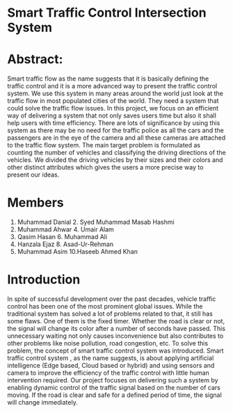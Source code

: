 # Smart Traffic Control Intersection System

# Abstract:
   Smart traffic flow as the name suggests that it is basically defining the traffic control and it is a more advanced way to present the traffic control system. We use this system in many areas around the world just look at the traffic flow in most populated cities of the world. They need a system that could solve the traffic flow issues. In this project, we focus on an efficient way of delivering a system that not only saves users time but also it shall help users with time efficiency. 
    There are lots of significance by using this system as there may be no need for the traffic police as all the cars and the passengers are in the eye of the camera and all these cameras are attached to the traffic flow system. The main target problem is formulated as counting the number of vehicles and classifying the driving directions of the vehicles. We divided the driving vehicles by their sizes and their colors and other distinct attributes which gives the users a more precise way to present our ideas.


# **Members**
1. Muhammad Danial   	                2. Syed Muhammad Masab Hashmi
3. Muhammad Ahwar               	4. Umair Alam 
5. Qasim Hasan         		        6. Muhammad Ali 
7. Hanzala Ejaz         		8. Asad-Ur-Rehman
9. Muhammad Asim       		        10.Haseeb Ahmed Khan

# Introduction
   In spite of successful development over the past decades, vehicle traffic control has been one of the most prominent global issues. While the traditional system has solved a lot of problems related to that, it still has some flaws.
	One of them is the fixed timer. Whether the road is clear or not, the signal will change its color after a number of seconds have passed. This unnecessary waiting not only causes inconvenience but also contributes to other problems like noise pollution, road congestion, etc. To solve this problem, the concept of smart traffic control system was introduced.
	Smart traffic control system , as the name suggests, is about applying artificial intelligence (Edge based, Cloud based or hybrid) and using sensors and camera to improve the efficiency of the traffic control with little human intervention required.
	Our project focuses on delivering such a system by enabling dynamic control of the traffic signal based on the number of cars moving. If the road is clear and safe for a defined period of time, the signal will change immediately.
  
